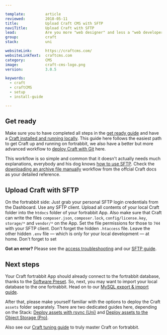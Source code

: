 ```yaml
---

template:         article
reviewed:         2018-05-11
title:            Upload Craft CMS with SFTP 
naviTitle:        Upload Craft with SFTP
lead:             Are you more "web designer" and less a "web developer"? Learn how to upload Craft in a classical way using SFTP. 
group:            craft
stack:            uni

websiteLink:      https://craftcms.com/
websiteLinkText:  craftcms.com
category:         CMS
image:            craft-cms-logo.png
version:          3.0.5

keywords:
  - craft
  - craftCMS
  - setup
  - install-guide

---
```


## Get ready

Make sure you to have completed all steps in the [get ready guide](/get-ready) and have a [Craft installed and running locally](/craft-3-install-locally). This guide here follows the easiest path to get Craft up and running on fortrabbit, we also have a better but more advanced workflow to [deploy Craft with Git](/craft-3-deploy-with-git-uni) here.

This workflow is so simple and common that it doesn't actually needs much explanations, everybody and his dog knows [how to use SFTP](/sftp). Check the [downloading an archive file manually](https://docs.craftcms.com/v3/installation.html) workflow from the offcial Craft docs as your detailed reference. 

## Upload Craft with SFTP

On the fortrabbit side: Just grab your personal SFTP login credentials from the Dashboard. Use any SFTP client. Upload all contents of your local Craft folder into the `htdocs` folder of your fortrabbit App. Also make sure that Craft can write the files `composer.json`, `composer.lock`, `config/license.key`, `storage/*` and `vendor/*` on the App. Set the file permissions for those to `744` with your SFTP client. Don't forget the hidden `.htaccess` file. Leave the other hidden `.env` file — which is only for your local development — at home. Don't forget to set 

**Got an error?** Please see the [access troubleshooting](/access-methods#toc-troubleshooting) and our [SFTP guide](/sftp).


## Next steps

Your Craft fortrabbit App should already connect to the fortrabbit database, thanks to the [Software Preset](/app#toc-software-preset). So, next, you may want to import your local database to the one fortrabbit. Head on to our [MySQL export & import guide](/mysql#toc-export-amp-import).

After that, please make yourself familiar with the options to deploy the Craft `assets` folder separately. There are two dedicated guides here, depending on the Stack: [Deploy assets with rsync (Uni)](/craft-3-assets-uni) and [Deploy assets to the Object Storage (Pro)](/craft-3-assets-pro).

Also see our [Craft tuning guide](/craft-3-tuning) to truly master Craft on fortrabbit.

